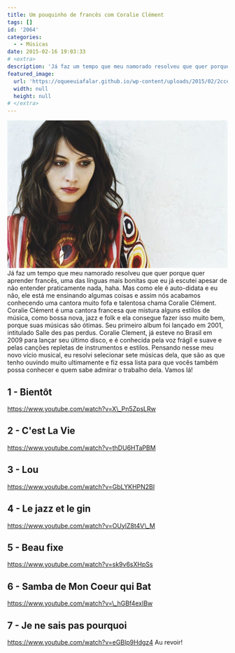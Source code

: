 ```yaml
---
title: Um pouquinho de francês com Coralie Clément
tags: []
id: '2064'
categories:
  - - Músicas
date: 2015-02-16 19:03:33
# <extra>
description: 'Já faz um tempo que meu namorado resolveu que quer porque quer aprender francês, uma das línguas mais bonitas que eu já escutei apesar de não entender praticamente nada, haha. Mas como ele é auto-didata e eu não, ele está me ensinando algumas coisas e assim nós acabamos conhecendo uma cantora muito fofa e talentosa chama Coralie Clément. Coralie Clément é uma cantora francesa que mistura alguns estilos de música, como bossa nova, jazz e folk e ela consegue fazer isso muito bem, porque suas músicas são ótimas. Seu primeiro album foi lançado em 2001, intitulado Salle des pas perdus. Coralie Clement, já esteve no Brasil em 2009 para lançar seu último disco, e é conhecida pela voz frágil e suave e pelas canções repletas de instrumentos e estilos. Pensando nesse meu novo vício musical, eu resolvi selecionar sete músicas &hellip;'
featured_image: 
  url: 'https://oqueeuiafalar.github.io/wp-content/uploads/2015/02/2ccef14e5cedc1c0389ce68b84d93891.jpg'
  width: null
  height: null
# </extra>
---
```


[![Coralie Clément](/wp-content/uploads/2015/02/2ccef14e5cedc1c0389ce68b84d93891.jpg)](/wp-content/uploads/2015/02/2ccef14e5cedc1c0389ce68b84d93891.jpg) Já faz um tempo que meu namorado resolveu que quer porque quer aprender francês, uma das línguas mais bonitas que eu já escutei apesar de não entender praticamente nada, haha. Mas como ele é auto-didata e eu não, ele está me ensinando algumas coisas e assim nós acabamos conhecendo uma cantora muito fofa e talentosa chama Coralie Clément. Coralie Clément é uma cantora francesa que mistura alguns estilos de música, como bossa nova, jazz e folk e ela consegue fazer isso muito bem, porque suas músicas são ótimas. Seu primeiro album foi lançado em 2001, intitulado Salle des pas perdus. Coralie Clement, já esteve no Brasil em 2009 para lançar seu último disco, e é conhecida pela voz frágil e suave e pelas canções repletas de instrumentos e estilos. Pensando nesse meu novo vício musical, eu resolvi selecionar sete músicas dela, que são as que tenho ouvindo muito ultimamente e fiz essa lista para que vocês também possa conhecer e quem sabe admirar o trabalho dela. Vamos lá!

## 1 - Bientôt

https://www.youtube.com/watch?v=X\_Pn5ZpsLRw

## 2 - C'est La Vie

https://www.youtube.com/watch?v=thDU6HTaPBM

## 3 - Lou

https://www.youtube.com/watch?v=GbLYKHPN2BI

## 4 - Le jazz et le gin

https://www.youtube.com/watch?v=OUylZ8t4V\_M

## 5 - Beau fixe

https://www.youtube.com/watch?v=sk9v6sXHpSs

## 6 - Samba de Mon Coeur qui Bat

https://www.youtube.com/watch?v=\_hGBf4exIBw

## 7 - Je ne sais pas pourquoi

https://www.youtube.com/watch?v=eGBIp9Hdgz4 Au revoir!
